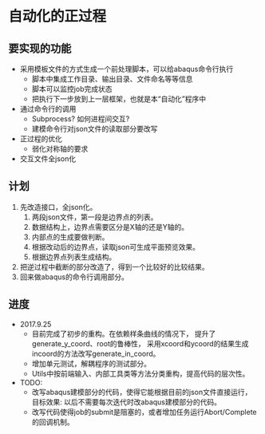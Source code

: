# 自动化的正过程

## 要实现的功能

- 采用模板文件的方式生成一个前处理脚本，可以给abaqus命令行执行
    - 脚本中集成工作目录、输出目录、文件命名等等信息
    - 脚本可以监控job完成状态
    - 把执行下一步放到上一层框架，也就是本“自动化”程序中
- 通过命令行的调用
    - Subprocess? 如何进程间交互?
    - 建模命令行对json文件的读取部分要改写
- 正过程的优化
    - 弱化对称轴的要求
- 交互文件全json化

## 计划
1. 先改造接口，全json化。
    1. 两段json文件，第一段是边界点的列表。
    2. 数据结构上，边界点需要区分是X轴的还是Y轴的。
    3. 内部点的生成要做判断。
    4. 根据改动后的边界点，读取json可生成平面预览效果。
    5. 根据边界点列表生成结构。
2. 把逆过程中截断的部分改造了，得到一个比较好的比较结果。
3. 回来做abaqus的命令行调用部分。


## 进度
- 2017.9.25
    - 目前完成了初步的重构。在依赖样条曲线的情况下，
    提升了generate_y_coord、root的鲁棒性，
    采用xcoord和ycoord的结果生成incoord的方法改写generate_in_coord。
    - 增加单元测试，解耦程序的测试部分。
    - Utils中按前端输入、内部工具类等方法分类重构，提高代码的层次性。
- TODO:
    - 改写abaqus建模部分的代码，使得它能根据目前的json文件直接运行，
    目标效果: 以后不需要每次迭代时改abaqus建模部分的代码。
    - 改写代码使得job的submit是阻塞的，或者增加任务运行Abort/Complete的回调机制。
